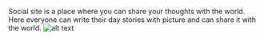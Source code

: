 Social site is a place where you can share your thoughts with the world. 
Here everyone can write their day stories with picture and can share it with the world.
![alt text](https://user-images.githubusercontent.com/47265105/106699958-ddfcc080-6609-11eb-8236-0e85a2331dce.jpeg "Screenshot of Homepage")
